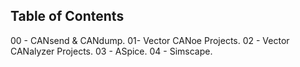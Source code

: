 ## Table of Contents

00 - CANsend & CANdump.
01- Vector CANoe Projects.
02 - Vector CANalyzer Projects.
03 - ASpice.
04 - Simscape.

